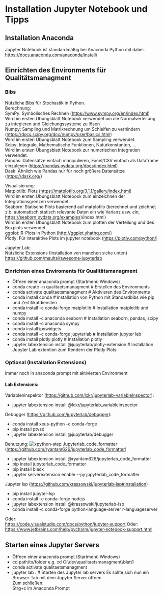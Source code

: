 # Installation Jupyter Notebook und Tipps

## Installation Anaconda
Jupyter Notebook ist standardmäßig bei Anaconda Python mit dabei. 
https://docs.anaconda.com/anaconda/install/

## Einrichten des Environments für Qualitätsmanagment
### Bibs
Nützliche Bibs für Stochastik in Python.<br>
Berechnung:<br>
SymPy: Symbolisches Rechnen (https://www.sympy.org/en/index.html)<br>
Wird im ersten Übungsblatt Notebook verwendet um die Normalverteilung zu integieren und Gleichungssysteme zu lösen <br>
Numpy: Sampling und Matrixrechnung um Schleifen zu verhindern (https://docs.scipy.org/doc/numpy/user/basics.html)<br>
Wird im ersten Übungsblatt Notebook zum Sampling verwendet.<br>
Scipy: Integrale, Mathematische Funktionen, Naturkonstanten, ...<br>
Wird im ersten Übungsblatt Notebook zur numerischen Integration verwendet. <br>
Pandas: Datensätze einfach manipulieren, Excel/CSV einfach als Dataframe einzulesen (https://pandas.pydata.org/docs/index.html)<br>
Dask: Ähnlich wie Pandas nur für noch größere Datensätze (https://dask.org/)<br>

Visualisierung:<br>
Matplotlib: Plots (https://matplotlib.org/3.1.1/gallery/index.html)<br>
Wird im ersten Übungsblatt Notebook zum einzeichnen der Integrationsgrenzen verwendet.<br>
Seaborn: Statische Plots basierend auf matplotlib (berechnet und zeichnet z.b. automatisch statisch relevante Daten ein wie Varianz usw. ein, https://seaborn.pydata.org/examples)/index.html)<br>
Wird im ersten Übungsblatt Notebook zum plotten der Verteilung und des Boxplots verwendet.<br>
ggplot: R-Plots in Python (http://ggplot.yhathq.com/)<br>
Plotly: Für interaktive Plots im jupyter notebook (https://plotly.com/python/)<br>

Jupyter Lab:<br>
Nützliche Extensions (Installation von manchen siehe unten)<br>
https://github.com/mauhai/awesome-jupyterlab <br>

### Einrichten eines Enviroments für Qualitätsmanagment

 - Öffnen einer anaconda prompt (Startmenü Windows)
 - conda create -n qualitaetsmanagment # Erstellen des Environments
 - conda activate qualitaetsmanagment  # Aktivieren des Environments
 - conda install conda # Installation von Python mit Standardbibs wie pip und Zertifikatdiensten
 - conda install -c conda-forge matplotlib # Installation matplotlib und numpy
 - conda install -c anaconda seaborn # Installation seaborn, pandas, scipy
 - conda install -c anaconda sympy
 - conda install ipywidgets
 - conda install -c conda-forge jupyterlab # Installation jupyter lab
 - conda install plotly plotly # Installation plotly  
 - jupyter labextension install @jupyterlab/plotly-extension # Installation Jupyter Lab extention zum Rendern der Plotly Plots
 ### Optional (Installation Extensions) 
 Immer noch in anaconda prompt mit aktivierten Environment
#### Lab Extensions:
 Variableninspektor (https://github.com/lckr/jupyterlab-variableInspector):
 - jupyter labextension install @lckr/jupyterlab_variableinspector 

Debugger (https://github.com/jupyterlab/debugger):
 - conda install xeus-python -c conda-forge
 - pip install ptvsd
 - jupyter labextension install @jupyterlab/debugger


Benutzung:
 ![xpython-step](https://user-images.githubusercontent.com/591645/80113902-2bc8a080-8583-11ea-8a8c-c7c0932107ae.gif)
 Jupyterlab_code_formatter (https://github.com/ryantam626/jupyterlab_code_formatter)
 - jupyter labextension install @ryantam626/jupyterlab_code_formatter
 - pip install jupyterlab_code_formatter
 - pip install black
 - jupyter serverextension enable --py jupyterlab_code_formatter
 
 Jupyter lsp (https://github.com/krassowski/jupyterlab-lsp#installation)
 - pip install jupyter-lsp
 - conda install -c conda-forge nodejs
 - jupyter labextension install @krassowski/jupyterlab-lsp
 - conda install -c conda-forge python-language-server r-languageserver
 

Oder:<br>
https://code.visualstudio.com/docs/python/jupyter-support
Oder:
https://www.jetbrains.com/help/pycharm/jupyter-notebook-support.html

## Starten eines Jupyter Servers
- Öffnen einer anaconda prompt (Startmenü Windows)
- cd path/to/folder e.g. cd C:\dev\qualitaetsmanagment\blatt1
- conda activate qualitaetsmanagment 
- jupyter lab . # Starten des Jupyter lab servers
Es sollte sich nun ein Browser-Tab mit dem Jupyter Server öffnen <br>
Zum schließen:<br>
Strg+c im Anaconda Prompt



